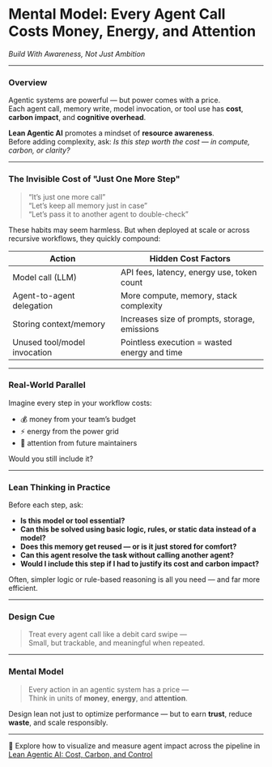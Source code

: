 # Mental Model: Every Agent Call Costs Money, Energy, and Attention  
*Build With Awareness, Not Just Ambition*

---

### Overview

Agentic systems are powerful — but power comes with a price.  
Each agent call, memory write, model invocation, or tool use has **cost**, **carbon impact**, and **cognitive overhead**.

**Lean Agentic AI** promotes a mindset of **resource awareness**.  
Before adding complexity, ask: *Is this step worth the cost — in compute, carbon, or clarity?*

---

### The Invisible Cost of "Just One More Step"

> “It’s just one more call”  
> “Let’s keep all memory just in case”  
> “Let’s pass it to another agent to double-check”

These habits may seem harmless. But when deployed at scale or across recursive workflows, they quickly compound:

| Action                        | Hidden Cost Factors                               |
|------------------------------|----------------------------------------------------|
| Model call (LLM)             | API fees, latency, energy use, token count         |
| Agent-to-agent delegation    | More compute, memory, stack complexity             |
| Storing context/memory       | Increases size of prompts, storage, emissions      |
| Unused tool/model invocation | Pointless execution = wasted energy and time       |

---

### Real-World Parallel

Imagine every step in your workflow costs:
- 💰 money from your team’s budget  
- ⚡ energy from the power grid  
- 🧠 attention from future maintainers

Would you still include it?

---

### Lean Thinking in Practice

Before each step, ask:

- **Is this model or tool essential?**
- **Can this be solved using basic logic, rules, or static data instead of a model?**
- **Does this memory get reused — or is it just stored for comfort?**
- **Can this agent resolve the task without calling another agent?**
- **Would I include this step if I had to justify its cost and carbon impact?**

Often, simpler logic or rule-based reasoning is all you need — and far more efficient.

---

### Design Cue

> Treat every agent call like a debit card swipe —  
> Small, but trackable, and meaningful when repeated.

---

### Mental Model

> Every action in an agentic system has a price —  
> Think in units of **money**, **energy**, and **attention**.

Design lean not just to optimize performance — but to earn **trust**, reduce **waste**, and scale responsibly.

---

📖 Explore how to visualize and measure agent impact across the pipeline in  
[Lean Agentic AI: Cost, Carbon, and Control](https://leanagenticai.com/)
